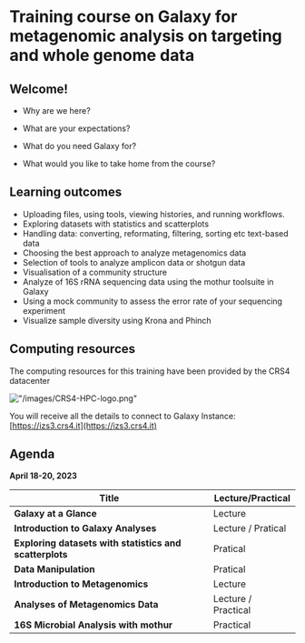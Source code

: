 # Training course on Galaxy for metagenomic analysis on targeting and whole genome data 

## Welcome!


- Why are we here?

- What are your expectations?

- What do you need Galaxy for?

- What would you like to take home from the course?


## Learning outcomes

- Uploading files, using tools, viewing histories, and running workflows.
- Exploring datasets with statistics and scatterplots
- Handling data: converting, reformating, filtering, sorting etc text-based data
- Choosing the best approach to analyze metagenomics data
- Selection of tools to analyze amplicon data or shotgun data
- Visualisation of a community structure
- Analyze of 16S rRNA sequencing data using the mothur toolsuite in Galaxy
- Using a mock community to assess the error rate of your sequencing experiment
- Visualize sample diversity using Krona and Phinch


## Computing resources

The computing resources for this training have been provided by the
CRS4 datacenter


!["/images/CRS4-HPC-logo.png"](https://www.crs4.it/services/high-performance-computing/)


You will receive all the details to connect to Galaxy Instance: [https://izs3.crs4.it](https://izs3.crs4.it)


## Agenda

**April 18-20, 2023**

Title | Lecture/Practical
------|-------------------
**Galaxy at a Glance** | Lecture
**Introduction to Galaxy Analyses** | Lecture / Pratical
**Exploring datasets with statistics and scatterplots** | Pratical
**Data Manipulation** | Pratical
**Introduction to Metagenomics** | Lecture 
**Analyses of Metagenomics Data** | Lecture / Practical
**16S Microbial Analysis with mothur** |  Practical

